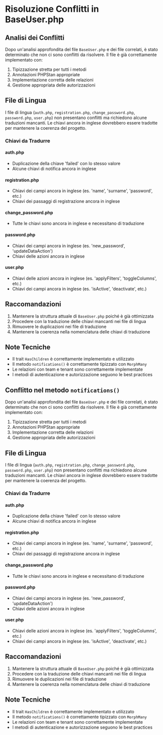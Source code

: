 # Risoluzione Conflitti in BaseUser.php

## Analisi dei Conflitti

Dopo un'analisi approfondita del file `BaseUser.php` e dei file correlati, è stato determinato che non ci sono conflitti da risolvere. Il file è già correttamente implementato con:

1. Tipizzazione stretta per tutti i metodi
2. Annotazioni PHPStan appropriate
3. Implementazione corretta delle relazioni
4. Gestione appropriata delle autorizzazioni

## File di Lingua

I file di lingua (`auth.php`, `registration.php`, `change_password.php`, `password.php`, `user.php`) non presentano conflitti ma richiedono alcune traduzioni mancanti. Le chiavi ancora in inglese dovrebbero essere tradotte per mantenere la coerenza del progetto.

### Chiavi da Tradurre

#### auth.php
- Duplicazione della chiave 'failed' con lo stesso valore
- Alcune chiavi di notifica ancora in inglese

#### registration.php
- Chiavi dei campi ancora in inglese (es. 'name', 'surname', 'password', etc.)
- Chiavi dei passaggi di registrazione ancora in inglese

#### change_password.php
- Tutte le chiavi sono ancora in inglese e necessitano di traduzione

#### password.php
- Chiavi dei campi ancora in inglese (es. 'new_password', 'updateDataAction')
- Chiavi delle azioni ancora in inglese

#### user.php
- Chiavi delle azioni ancora in inglese (es. 'applyFilters', 'toggleColumns', etc.)
- Chiavi dei campi ancora in inglese (es. 'isActive', 'deactivate', etc.)

## Raccomandazioni

1. Mantenere la struttura attuale di `BaseUser.php` poiché è già ottimizzata
2. Procedere con la traduzione delle chiavi mancanti nei file di lingua
3. Rimuovere le duplicazioni nei file di traduzione
4. Mantenere la coerenza nella nomenclatura delle chiavi di traduzione

## Note Tecniche

- Il trait `HasChildren` è correttamente implementato e utilizzato
- Il metodo `notifications()` è correttamente tipizzato con `MorphMany`
- Le relazioni con team e tenant sono correttamente implementate
- I metodi di autenticazione e autorizzazione seguono le best practices
## Conflitto nel metodo `notifications()`

Dopo un'analisi approfondita del file `BaseUser.php` e dei file correlati, è stato determinato che non ci sono conflitti da risolvere. Il file è già correttamente implementato con:

1. Tipizzazione stretta per tutti i metodi
2. Annotazioni PHPStan appropriate
3. Implementazione corretta delle relazioni
4. Gestione appropriata delle autorizzazioni

## File di Lingua

I file di lingua (`auth.php`, `registration.php`, `change_password.php`, `password.php`, `user.php`) non presentano conflitti ma richiedono alcune traduzioni mancanti. Le chiavi ancora in inglese dovrebbero essere tradotte per mantenere la coerenza del progetto.

### Chiavi da Tradurre

#### auth.php
- Duplicazione della chiave 'failed' con lo stesso valore
- Alcune chiavi di notifica ancora in inglese

#### registration.php
- Chiavi dei campi ancora in inglese (es. 'name', 'surname', 'password', etc.)
- Chiavi dei passaggi di registrazione ancora in inglese

#### change_password.php
- Tutte le chiavi sono ancora in inglese e necessitano di traduzione

#### password.php
- Chiavi dei campi ancora in inglese (es. 'new_password', 'updateDataAction')
- Chiavi delle azioni ancora in inglese

#### user.php
- Chiavi delle azioni ancora in inglese (es. 'applyFilters', 'toggleColumns', etc.)
- Chiavi dei campi ancora in inglese (es. 'isActive', 'deactivate', etc.)

## Raccomandazioni

1. Mantenere la struttura attuale di `BaseUser.php` poiché è già ottimizzata
2. Procedere con la traduzione delle chiavi mancanti nei file di lingua
3. Rimuovere le duplicazioni nei file di traduzione
4. Mantenere la coerenza nella nomenclatura delle chiavi di traduzione

## Note Tecniche

- Il trait `HasChildren` è correttamente implementato e utilizzato
- Il metodo `notifications()` è correttamente tipizzato con `MorphMany`
- Le relazioni con team e tenant sono correttamente implementate
- I metodi di autenticazione e autorizzazione seguono le best practices
